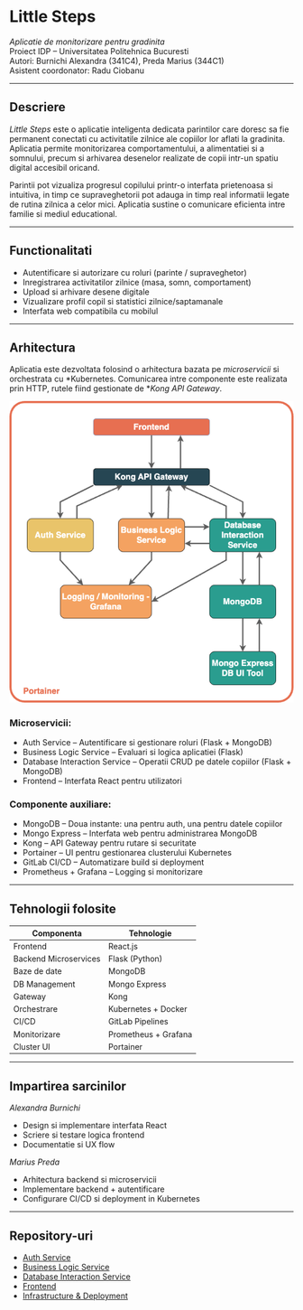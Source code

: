 # Little Steps

*Aplicatie de monitorizare pentru gradinita*  
Proiect IDP – Universitatea Politehnica Bucuresti  
Autori: Burnichi Alexandra (341C4), Preda Marius (344C1)  
Asistent coordonator: Radu Ciobanu

---

## Descriere

*Little Steps* este o aplicatie inteligenta dedicata parintilor care doresc sa fie permanent conectati cu activitatile zilnice ale copiilor lor aflati la gradinita. Aplicatia permite monitorizarea comportamentului, a alimentatiei si a somnului, precum si arhivarea desenelor realizate de copii intr-un spatiu digital accesibil oricand.

Parintii pot vizualiza progresul copilului printr-o interfata prietenoasa si intuitiva, in timp ce supraveghetorii pot adauga in timp real informatii legate de rutina zilnica a celor mici. Aplicatia sustine o comunicare eficienta intre familie si mediul educational.

---

## Functionalitati

- Autentificare si autorizare cu roluri (parinte / supraveghetor)
- Inregistrarea activitatilor zilnice (masa, somn, comportament)
- Upload si arhivare desene digitale
- Vizualizare profil copil si statistici zilnice/saptamanale
- Interfata web compatibila cu mobilul

---

## Arhitectura

Aplicatia este dezvoltata folosind o arhitectura bazata pe *microservicii* si orchestrata cu *Kubernetes. Comunicarea intre componente este realizata prin HTTP, rutele fiind gestionate de **Kong API Gateway*.

![Arhitectura Aplicatiei](assets/arhitecture.png)

### Microservicii:

- Auth Service – Autentificare si gestionare roluri (Flask + MongoDB)
- Business Logic Service – Evaluari si logica aplicatiei (Flask)
- Database Interaction Service – Operatii CRUD pe datele copiilor (Flask + MongoDB)
- Frontend – Interfata React pentru utilizatori

### Componente auxiliare:

- MongoDB – Doua instante: una pentru auth, una pentru datele copiilor
- Mongo Express – Interfata web pentru administrarea MongoDB
- Kong – API Gateway pentru rutare si securitate
- Portainer – UI pentru gestionarea clusterului Kubernetes
- GitLab CI/CD – Automatizare build si deployment
- Prometheus + Grafana – Logging si monitorizare

---

## Tehnologii folosite

| Componenta                 | Tehnologie                |
|---------------------------|---------------------------|
| Frontend                  | React.js                  |
| Backend Microservices     | Flask (Python)            |
| Baze de date              | MongoDB                   |
| DB Management             | Mongo Express             |
| Gateway                   | Kong                      |
| Orchestrare               | Kubernetes + Docker       |
| CI/CD                     | GitLab Pipelines          |
| Monitorizare              | Prometheus + Grafana      |
| Cluster UI                | Portainer                 |

---

## Impartirea sarcinilor

*Alexandra Burnichi*
- Design si implementare interfata React
- Scriere si testare logica frontend
- Documentatie si UX flow

*Marius Preda*
- Arhitectura backend si microservicii
- Implementare backend + autentificare
- Configurare CI/CD si deployment in Kubernetes

---

## Repository-uri

- [Auth Service](https://github.com/littlesteps-org/auth-service)
- [Business Logic Service](https://github.com/littlesteps-org/business-logic-service)
- [Database Interaction Service](https://github.com/littlesteps-org/db-interaction-service)
- [Frontend](https://github.com/littlesteps-org/frontend)
- [Infrastructure & Deployment](https://github.com/littlesteps-org/infrastructure)

